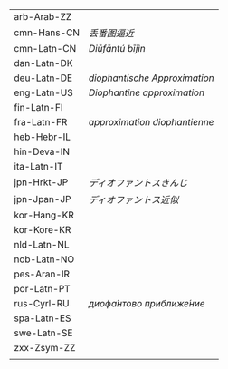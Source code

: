 | | |
|-|-|
| arb-Arab-ZZ |  |
| cmn-Hans-CN | _丢番图逼近_ |
| cmn-Latn-CN | _Diūfāntú bījìn_ |
| dan-Latn-DK |  |
| deu-Latn-DE | _diophantische Approximation_ |
| eng-Latn-US | _Diophantine approximation_ |
| fin-Latn-FI |  |
| fra-Latn-FR | _approximation diophantienne_ |
| heb-Hebr-IL |  |
| hin-Deva-IN |  |
| ita-Latn-IT |  |
| jpn-Hrkt-JP | _ディオファントスきんじ_ |
| jpn-Jpan-JP | _ディオファントス近似_ |
| kor-Hang-KR |  |
| kor-Kore-KR |  |
| nld-Latn-NL |  |
| nob-Latn-NO |  |
| pes-Aran-IR |  |
| por-Latn-PT |  |
| rus-Cyrl-RU | _диофа́нтово приближе́ние_ |
| spa-Latn-ES |  |
| swe-Latn-SE |  |
| zxx-Zsym-ZZ |  |
|  |  |